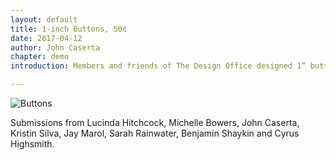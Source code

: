 ```yaml
---
layout: default
title: 1-inch Buttons, 50¢
date: 2017-04-12
author: John Caserta
chapter: demo
introduction: Members and friends of The Design Office designed 1” buttons — for sale in a gumball-style machine for 50¢ each. Designs range from left-leaning political commentary to visual aphorisms and typographic pleasantries. Members were emailed and asked to design a button in less than two days. The prompt was the following&#58; “A button is seen up close and on your person (or bag). How can you engage another human? How do you show you’re part of ‘a tribe’?” Project was part of the AIGA RI SeeUs exhibition, spring 2017.

---
```



![Buttons](http://thedesignoffice.org/wp-content/uploads/2017/04/buttons_layers_800.gif)

Submissions from Lucinda Hitchcock, Michelle Bowers, John Caserta, Kristin Silva, Jay Marol, Sarah Rainwater, Benjamin Shaykin and Cyrus Highsmith.
